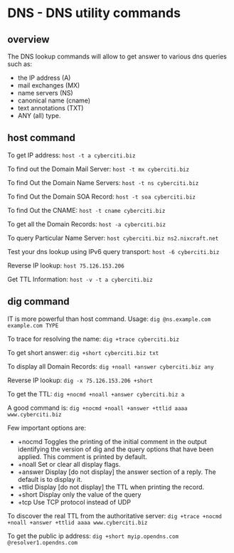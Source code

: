 #  DNS - DNS utility commands


## overview

The DNS lookup commands will allow to get answer to various dns queries
such as:
* the IP address (A)
* mail exchanges (MX)
* name servers (NS)
* canonical name (cname)
* text annotations (TXT)
* ANY (all) type.


## host command

To get IP address:
`host -t a cyberciti.biz`

To find out the Domain Mail Server:
`host -t mx cyberciti.biz`

To find Out the Domain Name Servers:
`host -t ns cyberciti.biz`

To find Out the Domain SOA Record:
`host -t soa cyberciti.biz`

To find Out the CNAME:
`host -t cname cyberciti.biz`


To get all the Domain Records:
`host -a cyberciti.biz`


To query Particular Name Server:
`host cyberciti.biz ns2.nixcraft.net`


Test your dns lookup using IPv6 query transport:
`host -6 cyberciti.biz`


Reverse IP lookup:
`host 75.126.153.206`

Get TTL Information:
`host -v -t a cyberciti.biz`



## dig command

IT is more powerful than host command.
Usage:
`dig @ns.example.com example.com TYPE`


To trace for resolving the name:
`dig +trace cyberciti.biz`


To get short answer:
`dig +short cyberciti.biz txt`

To display all Domain Records:
`dig +noall +answer cyberciti.biz any`



Reverse IP lookup:
`dig -x 75.126.153.206 +short`


To get the TTL:
`dig +nocmd +noall +answer cyberciti.biz a`


A good command is:
`dig +nocmd +noall +answer +ttlid aaaa www.cyberciti.biz`

Few important options are:
* +nocmd    Toggles the printing of the initial comment in the output
identifying the version of dig and the query options that
have been applied. This comment is printed by default.
* +noall    Set or clear all display flags.
* +answer   Display [do not display] the answer section of a reply.
The default is to display it.
* +ttlid    Display [do not display] the TTL when printing the record.
* +short    Display only the value of the query
* +tcp      Use TCP protocol instead of UDP

To discover the real TTL from the authoritative server:
`dig +trace +nocmd +noall +answer +ttlid aaaa www.cyberciti.biz`

To get the public ip address:
`dig +short myip.opendns.com @resolver1.opendns.com`


